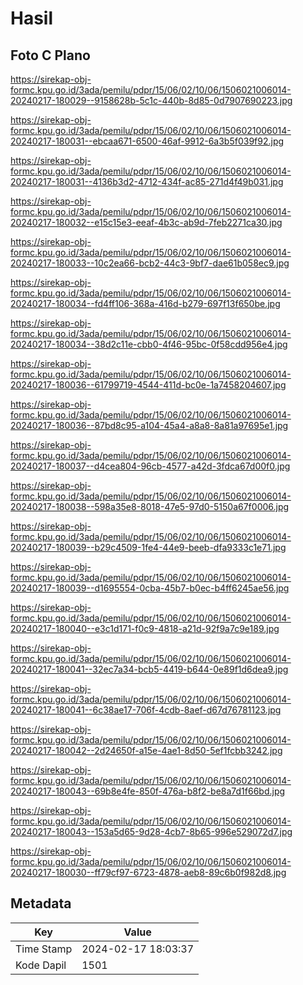 # Hasil

## Foto C Plano

https://sirekap-obj-formc.kpu.go.id/3ada/pemilu/pdpr/15/06/02/10/06/1506021006014-20240217-180029--9158628b-5c1c-440b-8d85-0d7907690223.jpg

https://sirekap-obj-formc.kpu.go.id/3ada/pemilu/pdpr/15/06/02/10/06/1506021006014-20240217-180031--ebcaa671-6500-46af-9912-6a3b5f039f92.jpg

https://sirekap-obj-formc.kpu.go.id/3ada/pemilu/pdpr/15/06/02/10/06/1506021006014-20240217-180031--4136b3d2-4712-434f-ac85-271d4f49b031.jpg

https://sirekap-obj-formc.kpu.go.id/3ada/pemilu/pdpr/15/06/02/10/06/1506021006014-20240217-180032--e15c15e3-eeaf-4b3c-ab9d-7feb2271ca30.jpg

https://sirekap-obj-formc.kpu.go.id/3ada/pemilu/pdpr/15/06/02/10/06/1506021006014-20240217-180033--10c2ea66-bcb2-44c3-9bf7-dae61b058ec9.jpg

https://sirekap-obj-formc.kpu.go.id/3ada/pemilu/pdpr/15/06/02/10/06/1506021006014-20240217-180034--fd4ff106-368a-416d-b279-697f13f650be.jpg

https://sirekap-obj-formc.kpu.go.id/3ada/pemilu/pdpr/15/06/02/10/06/1506021006014-20240217-180034--38d2c11e-cbb0-4f46-95bc-0f58cdd956e4.jpg

https://sirekap-obj-formc.kpu.go.id/3ada/pemilu/pdpr/15/06/02/10/06/1506021006014-20240217-180036--61799719-4544-411d-bc0e-1a7458204607.jpg

https://sirekap-obj-formc.kpu.go.id/3ada/pemilu/pdpr/15/06/02/10/06/1506021006014-20240217-180036--87bd8c95-a104-45a4-a8a8-8a81a97695e1.jpg

https://sirekap-obj-formc.kpu.go.id/3ada/pemilu/pdpr/15/06/02/10/06/1506021006014-20240217-180037--d4cea804-96cb-4577-a42d-3fdca67d00f0.jpg

https://sirekap-obj-formc.kpu.go.id/3ada/pemilu/pdpr/15/06/02/10/06/1506021006014-20240217-180038--598a35e8-8018-47e5-97d0-5150a67f0006.jpg

https://sirekap-obj-formc.kpu.go.id/3ada/pemilu/pdpr/15/06/02/10/06/1506021006014-20240217-180039--b29c4509-1fe4-44e9-beeb-dfa9333c1e71.jpg

https://sirekap-obj-formc.kpu.go.id/3ada/pemilu/pdpr/15/06/02/10/06/1506021006014-20240217-180039--d1695554-0cba-45b7-b0ec-b4ff6245ae56.jpg

https://sirekap-obj-formc.kpu.go.id/3ada/pemilu/pdpr/15/06/02/10/06/1506021006014-20240217-180040--e3c1d171-f0c9-4818-a21d-92f9a7c9e189.jpg

https://sirekap-obj-formc.kpu.go.id/3ada/pemilu/pdpr/15/06/02/10/06/1506021006014-20240217-180041--32ec7a34-bcb5-4419-b644-0e89f1d6dea9.jpg

https://sirekap-obj-formc.kpu.go.id/3ada/pemilu/pdpr/15/06/02/10/06/1506021006014-20240217-180041--6c38ae17-706f-4cdb-8aef-d67d76781123.jpg

https://sirekap-obj-formc.kpu.go.id/3ada/pemilu/pdpr/15/06/02/10/06/1506021006014-20240217-180042--2d24650f-a15e-4ae1-8d50-5ef1fcbb3242.jpg

https://sirekap-obj-formc.kpu.go.id/3ada/pemilu/pdpr/15/06/02/10/06/1506021006014-20240217-180043--69b8e4fe-850f-476a-b8f2-be8a7d1f66bd.jpg

https://sirekap-obj-formc.kpu.go.id/3ada/pemilu/pdpr/15/06/02/10/06/1506021006014-20240217-180043--153a5d65-9d28-4cb7-8b65-996e529072d7.jpg

https://sirekap-obj-formc.kpu.go.id/3ada/pemilu/pdpr/15/06/02/10/06/1506021006014-20240217-180030--ff79cf97-6723-4878-aeb8-89c6b0f982d8.jpg


## Metadata

| Key        | Value               |
| ---------- | ------------------- |
| Time Stamp | 2024-02-17 18:03:37 |
| Kode Dapil | 1501                |



